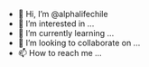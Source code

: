 - 👋 Hi, I’m @alphalifechile
- 👀 I’m interested in ...
- 🌱 I’m currently learning ...
- 💞️ I’m looking to collaborate on ...
- 📫 How to reach me ...

<!---
alphalifechile/alphalifechile is a ✨ special ✨ repository because its `README.md` (this file) appears on your GitHub profile.
You can click the Preview link to take a look at your changes.
--->
